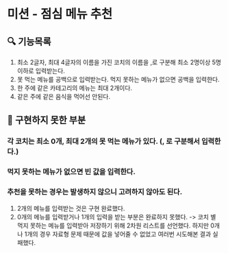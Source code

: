 # 미션 - 점심 메뉴 추천

## 🔍 기능목록
1. 최소 2글자, 최대 4글자의 이름을 가진 코치의 이름을 ,로 구분해 최소 2명이상 5명 이하로 입력받는다.
2. 못 먹는 메뉴를 공백으로 입력받는다. 먹지 못하는 메뉴가 없으면 공백을 입력한다.
3. 한 주에 같은 카테고리의 메뉴는 최대 2개이다.
4. 같은 주에 같은 음식을 먹어선 안된다.

## 📮 구현하지 못한 부분
### 각 코치는 최소 0개, 최대 2개의 못 먹는 메뉴가 있다. (, 로 구분해서 입력한다.)
###   먹지 못하는 메뉴가 없으면 빈 값을 입력한다.
###   추천을 못하는 경우는 발생하지 않으니 고려하지 않아도 된다.
1. 2개의 메뉴를 입력받는 것은 구현 완료했다.
2. 0개의 메뉴를 입력받거나 1개의 입력을 받는 부분은 완료하지 못했다.
-> 코치 별 먹지 못하는 메뉴를 입력받아 저장하기 위해 2차원 리스트를 선언했다.
   하지만 0개나 1개의 경우 자료형 문제 때문에 값을 넣어줄 수 없었고 여러번 시도해본 결과 실패했다.


